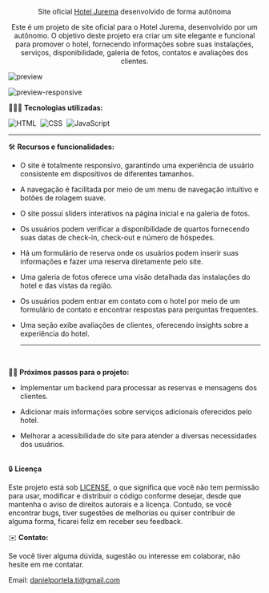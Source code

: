<div align="center">

Site oficial <a href="https://juremahotel.netlify.app/">Hotel Jurema</a> desenvolvido de forma autônoma

<p>Este é um projeto de site oficial para o Hotel Jurema, desenvolvido por um autônomo. O objetivo deste projeto era criar um site elegante e funcional para promover o hotel, fornecendo informações sobre suas instalações, serviços, disponibilidade, galeria de fotos, contatos e avaliações dos clientes.</p>
</div>

![preview](https://github.com/daniel-portela/Hotel-Jurema-website/assets/110783805/e294ab8c-f456-4492-8693-4c0eded93e8a)

![preview-responsive](https://github.com/daniel-portela/Hotel-Jurema-website/assets/110783805/5e196249-dbbe-44ae-a83e-0a08949b90c7)

👨🏼‍💻 <b>Tecnologias utilizadas:</b>

![HTML](https://img.shields.io/badge/-HTML-0D1117?style=for-the-badge&logo=html5&labelColor=0D1117)&nbsp;
![CSS](https://img.shields.io/badge/-CSS-0D1117?style=for-the-badge&logo=CSS3&logoColor=blue&labelColor=0D1117)&nbsp;
![JavaScript](https://img.shields.io/badge/-javascript-0D1117?style=for-the-badge&logo=javascript&logoColor=yellow&labelColor=0D1117)&nbsp;<hr>

🛠️ <b>Recursos e funcionalidades:</b>

- O site é totalmente responsivo, garantindo uma experiência de usuário consistente em dispositivos de diferentes tamanhos. 

- A navegação é facilitada por meio de um menu de navegação intuitivo e botões de rolagem suave. 

- O site possui sliders interativos na página inicial e na galeria de fotos. 

- Os usuários podem verificar a disponibilidade de quartos fornecendo suas datas de check-in, check-out e número de hóspedes.

- Há um formulário de reserva onde os usuários podem inserir suas informações e fazer uma reserva diretamente pelo site.
 
- Uma galeria de fotos oferece uma visão detalhada das instalações do hotel e das vistas da região.

- Os usuários podem entrar em contato com o hotel por meio de um formulário de contato e encontrar respostas para perguntas frequentes.

- Uma seção exibe avaliações de clientes, oferecendo insights sobre a experiência do hotel.<hr><br>

🕵🏻 <b>Próximos passos para o projeto:</b>

- Implementar um backend para processar as reservas e mensagens dos clientes.

- Adicionar mais informações sobre serviços adicionais oferecidos pelo hotel.

- Melhorar a acessibilidade do site para atender a diversas necessidades dos usuários.</br></br>

🔒 <b>Licença</b><BR>

Este projeto está sob [LICENSE](LICENSE), o que significa que você não tem permissão para usar, modificar e distribuir o código conforme desejar, desde que mantenha o aviso de direitos autorais e a licença. Contudo, se você encontrar bugs, tiver sugestões de melhorias ou quiser contribuir de alguma forma, ficarei feliz em receber seu feedback.

✉️ <b>Contato:</b>

Se você tiver alguma dúvida, sugestão ou interesse em colaborar, não hesite em me contatar.

Email: <a href="mailto:danielportela.ti@gmail.com">danielportela.ti@gmail.com</a> 
